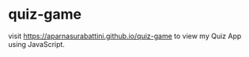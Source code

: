 # quiz-game

visit https://aparnasurabattini.github.io/quiz-game to view my Quiz App using JavaScript.
